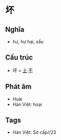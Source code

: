 # 坏

## Nghĩa

* hư, hư hại, xấu

## Cấu trúc
* 坏 = [土](土.md) [不](不.md)

## Phát âm

* Huài
* Hán Việt: hoại

## Tags
* Hán Việt: Sơ cấp//23

<script>window.HANZI_FIELD='坏';</script>
